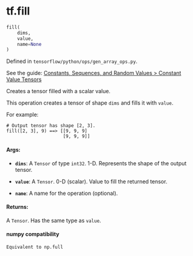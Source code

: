 <div itemscope itemtype="http://developers.google.com/ReferenceObject">
<meta itemprop="name" content="tf.fill" />
</div>

# tf.fill

``` python
fill(
    dims,
    value,
    name=None
)
```



Defined in `tensorflow/python/ops/gen_array_ops.py`.

See the guide: [Constants, Sequences, and Random Values > Constant Value Tensors](../../../api_guides/python/constant_op.md#Constant_Value_Tensors)

Creates a tensor filled with a scalar value.

This operation creates a tensor of shape `dims` and fills it with `value`.

For example:

```
# Output tensor has shape [2, 3].
fill([2, 3], 9) ==> [[9, 9, 9]
                     [9, 9, 9]]
```

#### Args:

* <b>`dims`</b>: A `Tensor` of type `int32`.
    1-D. Represents the shape of the output tensor.
* <b>`value`</b>: A `Tensor`. 0-D (scalar). Value to fill the returned tensor.


* <b>`name`</b>: A name for the operation (optional).


#### Returns:

A `Tensor`. Has the same type as `value`.

#### numpy compatibility
    Equivalent to np.full

